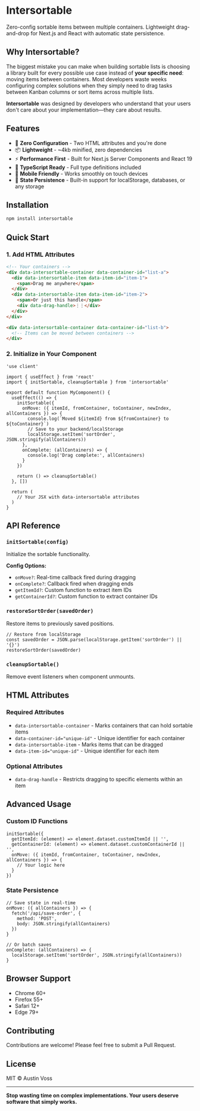 # Intersortable

Zero-config sortable items between multiple containers. Lightweight drag-and-drop for Next.js and React with automatic state persistence.

## Why Intersortable?

The biggest mistake you can make when building sortable lists is choosing a library built for every possible use case instead of **your specific need**: moving items between containers. Most developers waste weeks configuring complex solutions when they simply need to drag tasks between Kanban columns or sort items across multiple lists.

**Intersortable** was designed by developers who understand that your users don't care about your implementation—they care about results.

## Features

- 🚀 **Zero Configuration** - Two HTML attributes and you're done
- 📦 **Lightweight** - ~4kb minified, zero dependencies
- ⚡ **Performance First** - Built for Next.js Server Components and React 19
- 🎯 **TypeScript Ready** - Full type definitions included
- 📱 **Mobile Friendly** - Works smoothly on touch devices
- 💾 **State Persistence** - Built-in support for localStorage, databases, or any storage

## Installation

```bash
npm install intersortable
```

## Quick Start

### 1. Add HTML Attributes

```html
<!-- Your containers -->
<div data-intersortable-container data-container-id="list-a">
  <div data-intersortable-item data-item-id="item-1">
    <span>Drag me anywhere</span>
  </div>
  <div data-intersortable-item data-item-id="item-2">
    <span>Or just this handle</span>
    <div data-drag-handle>⋮⋮</div>
  </div>
</div>

<div data-intersortable-container data-container-id="list-b">
  <!-- Items can be moved between containers -->
</div>
```

### 2. Initialize in Your Component

```tsx
'use client'

import { useEffect } from 'react'
import { initSortable, cleanupSortable } from 'intersortable'

export default function MyComponent() {
  useEffect(() => {
    initSortable({
      onMove: ({ itemId, fromContainer, toContainer, newIndex, allContainers }) => {
        console.log(`Moved ${itemId} from ${fromContainer} to ${toContainer}`)
        // Save to your backend/localStorage
        localStorage.setItem('sortOrder', JSON.stringify(allContainers))
      },
      onComplete: (allContainers) => {
        console.log('Drag complete:', allContainers)
      }
    })
    
    return () => cleanupSortable()
  }, [])

  return (
    // Your JSX with data-intersortable attributes
  )
}
```

## API Reference

### `initSortable(config)`

Initialize the sortable functionality.

**Config Options:**
- `onMove?`: Real-time callback fired during dragging
- `onComplete?`: Callback fired when dragging ends
- `getItemId?`: Custom function to extract item IDs
- `getContainerId?`: Custom function to extract container IDs

### `restoreSortOrder(savedOrder)`

Restore items to previously saved positions.

```tsx
// Restore from localStorage
const savedOrder = JSON.parse(localStorage.getItem('sortOrder') || '{}')
restoreSortOrder(savedOrder)
```

### `cleanupSortable()`

Remove event listeners when component unmounts.

## HTML Attributes

### Required Attributes

- `data-intersortable-container` - Marks containers that can hold sortable items
- `data-container-id="unique-id"` - Unique identifier for each container
- `data-intersortable-item` - Marks items that can be dragged
- `data-item-id="unique-id"` - Unique identifier for each item

### Optional Attributes

- `data-drag-handle` - Restricts dragging to specific elements within an item

## Advanced Usage

### Custom ID Functions

```tsx
initSortable({
  getItemId: (element) => element.dataset.customItemId || '',
  getContainerId: (element) => element.dataset.customContainerId || '',
  onMove: ({ itemId, fromContainer, toContainer, newIndex, allContainers }) => {
    // Your logic here
  }
})
```

### State Persistence

```tsx
// Save state in real-time
onMove: ({ allContainers }) => {
  fetch('/api/save-order', {
    method: 'POST',
    body: JSON.stringify(allContainers)
  })
}

// Or batch saves
onComplete: (allContainers) => {
  localStorage.setItem('sortOrder', JSON.stringify(allContainers))
}
```

## Browser Support

- Chrome 60+
- Firefox 55+
- Safari 12+
- Edge 79+

## Contributing

Contributions are welcome! Please feel free to submit a Pull Request.

## License

MIT © Austin Voss

---

**Stop wasting time on complex implementations. Your users deserve software that simply works.**

